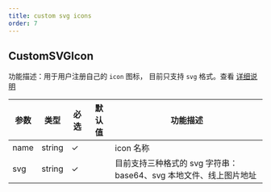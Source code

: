 ```yaml
---
title: custom svg icons
order: 7
---
```

## CustomSVGIcon

功能描述：用于用户注册自己的 `icon` 图标， 目前只支持 `svg` 格式。查看 [详细说明](/manual/advanced/custom/custom-icon)

| 参数 | 类型 | 必选  | 默认值 | 功能描述 |
| --- | --- | ---  | --- | --- |
| name | string | ✓ |    | icon 名称 |
| svg | string | ✓ |    | 目前支持三种格式的 svg 字符串：base64、svg 本地文件、线上图片地址 |
